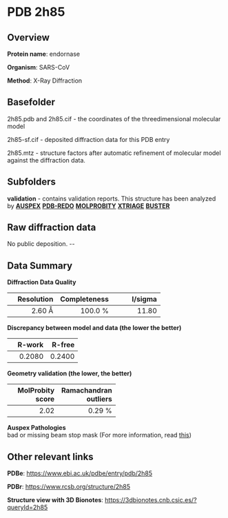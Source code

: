 # PDB 2h85

## Overview

**Protein name**: endornase

**Organism**: SARS-CoV

**Method**: X-Ray Diffraction

## Basefolder

2h85.pdb and 2h85.cif - the coordinates of the threedimensional molecular model

2h85-sf.cif - deposited diffraction data for this PDB entry

2h85.mtz - structure factors after automatic refinement of molecular model against the diffraction data.

## Subfolders





**validation** - contains validation reports. This structure has been analyzed by [**AUSPEX**](https://github.com/thorn-lab/coronavirus_structural_task_force/tree/master/pdb/endornase/SARS-CoV/2h85/validation/auspex) [**PDB-REDO**](https://github.com/thorn-lab/coronavirus_structural_task_force/tree/master/pdb/endornase/SARS-CoV/2h85/validation/pdb-redo) [**MOLPROBITY**](https://github.com/thorn-lab/coronavirus_structural_task_force/tree/master/pdb/endornase/SARS-CoV/2h85/validation/molprobity) [**XTRIAGE**](https://github.com/thorn-lab/coronavirus_structural_task_force/blob/master/pdb/endornase/SARS-CoV/2h85/validation/Xtriage_output.log) [**BUSTER**](https://www.globalphasing.com/buster/wiki/index.cgi?Covid19Pdb2H85) 



## Raw diffraction data

No public deposition. --<br> 

## Data Summary
**Diffraction Data Quality**

|   | Resolution | Completeness| I/sigma |
|---|-------------:|----------------:|--------------:|
|   |2.60 Å|100.0 %|<img width=50/>11.80|

**Discrepancy between model and data (the lower the better)**

|   | **R-work**| **R-free**   
|---|-------------:|----------------:|           
||  0.2080|  0.2400|

**Geometry validation (the lower, the better)**

|   |**MolProbity<br>score**| **Ramachandran<br>outliers** 
|---|-------------:|----------------:|
||  2.02|  0.29 %|

**Auspex Pathologies**<br> bad or missing beam stop mask (For more information, read [this](https://github.com/thorn-lab/coronavirus_structural_task_force/blob/master/pdb/endornase/SARS-CoV/2h85/validation/auspex/2h85_auspex_comments.txt))

 



## Other relevant links 
**PDBe**:  https://www.ebi.ac.uk/pdbe/entry/pdb/2h85
 
**PDBr**: https://www.rcsb.org/structure/2h85 

**Structure view with 3D Bionotes**: https://3dbionotes.cnb.csic.es/?queryId=2h85

